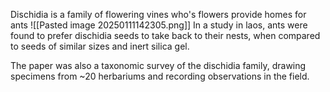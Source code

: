 Dischidia is a family of flowering vines who's flowers provide homes for ants
![[Pasted image 20250111142305.png]]
In a study in laos, ants were found to prefer dischidia seeds to take back to their nests, when compared to seeds of similar sizes and inert silica gel. 

The paper was also a taxonomic survey of the dischidia family, drawing specimens from ~20 herbariums and recording observations in the field.